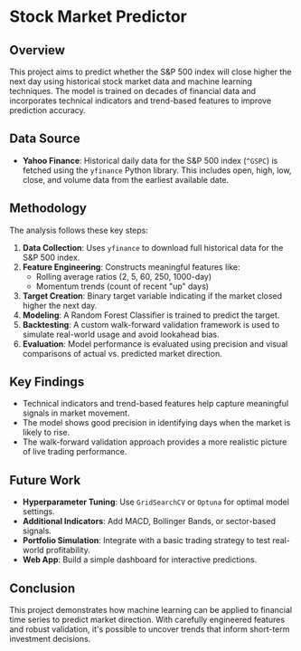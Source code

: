 # Stock Market Predictor

## Overview

This project aims to predict whether the S&P 500 index will close higher the next day using historical stock market data and machine learning techniques. The model is trained on decades of financial data and incorporates technical indicators and trend-based features to improve prediction accuracy.

## Data Source

- **Yahoo Finance**: Historical daily data for the S&P 500 index (`^GSPC`) is fetched using the `yfinance` Python library. This includes open, high, low, close, and volume data from the earliest available date.

## Methodology

The analysis follows these key steps:

1. **Data Collection**: Uses `yfinance` to download full historical data for the S&P 500 index.
2. **Feature Engineering**: Constructs meaningful features like:
   - Rolling average ratios (2, 5, 60, 250, 1000-day)
   - Momentum trends (count of recent "up" days)
3. **Target Creation**: Binary target variable indicating if the market closed higher the next day.
4. **Modeling**: A Random Forest Classifier is trained to predict the target.
5. **Backtesting**: A custom walk-forward validation framework is used to simulate real-world usage and avoid lookahead bias.
6. **Evaluation**: Model performance is evaluated using precision and visual comparisons of actual vs. predicted market direction.

## Key Findings

- Technical indicators and trend-based features help capture meaningful signals in market movement.
- The model shows good precision in identifying days when the market is likely to rise.
- The walk-forward validation approach provides a more realistic picture of live trading performance.

## Future Work

- **Hyperparameter Tuning**: Use `GridSearchCV` or `Optuna` for optimal model settings.
- **Additional Indicators**: Add MACD, Bollinger Bands, or sector-based signals.
- **Portfolio Simulation**: Integrate with a basic trading strategy to test real-world profitability.
- **Web App**: Build a simple dashboard for interactive predictions.

## Conclusion

This project demonstrates how machine learning can be applied to financial time series to predict market direction. With carefully engineered features and robust validation, it's possible to uncover trends that inform short-term investment decisions.

